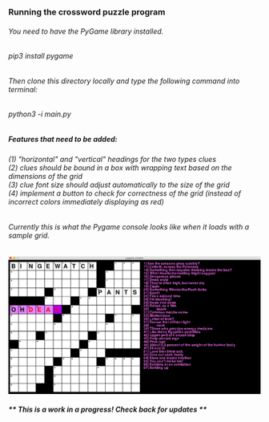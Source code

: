 ### Running the crossword puzzle program
###### You need to have the PyGame library installed.
###### pip3 install pygame

###### Then clone this directory locally and type the following command into terminal:
###### python3 -i main.py

##### Features that need to be added: 
###### (1) "horizontal" and "vertical" headings for the two types clues </br> (2) clues should be bound in a box with wrapping text based on the dimensions of the grid </br> (3) clue font size should adjust automatically to the size of the grid </br> (4) implement a button to check for correctness of the grid (instead of incorrect colors immediately displaying as red)

###### Currently this is what the Pygame console looks like when it loads with a sample grid.
![crossword example image](https://github.com/merillium/crossword_puzzle/blob/master/images/sample_crossword.png)

##### ** This is a work in a progress! Check back for updates **
